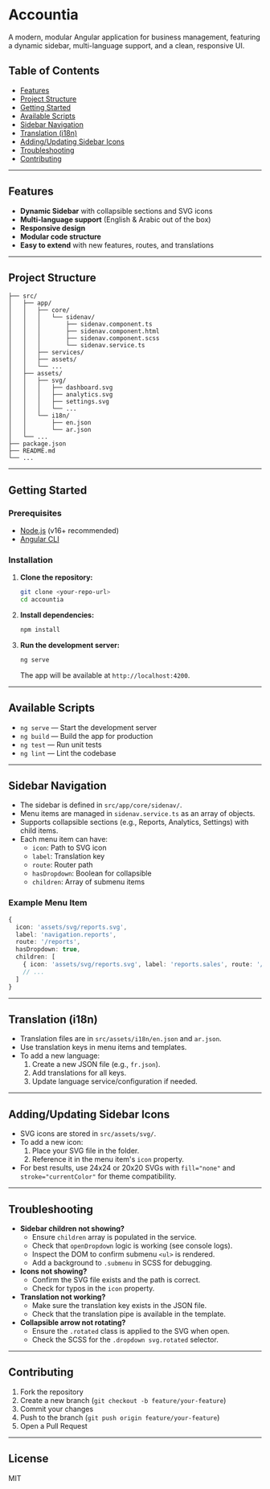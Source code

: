 # Accountia

A modern, modular Angular application for business management, featuring a dynamic sidebar, multi-language support, and a clean, responsive UI.

## Table of Contents
- [Features](#features)
- [Project Structure](#project-structure)
- [Getting Started](#getting-started)
- [Available Scripts](#available-scripts)
- [Sidebar Navigation](#sidebar-navigation)
- [Translation (i18n)](#translation-i18n)
- [Adding/Updating Sidebar Icons](#addingupdating-sidebar-icons)
- [Troubleshooting](#troubleshooting)
- [Contributing](#contributing)

---

## Features
- **Dynamic Sidebar** with collapsible sections and SVG icons
- **Multi-language support** (English & Arabic out of the box)
- **Responsive design**
- **Modular code structure**
- **Easy to extend** with new features, routes, and translations

---

## Project Structure
```
├── src/
│   ├── app/
│   │   ├── core/
│   │   │   └── sidenav/
│   │   │       ├── sidenav.component.ts
│   │   │       ├── sidenav.component.html
│   │   │       ├── sidenav.component.scss
│   │   │       └── sidenav.service.ts
│   │   ├── services/
│   │   ├── assets/
│   │   └── ...
│   ├── assets/
│   │   ├── svg/
│   │   │   ├── dashboard.svg
│   │   │   ├── analytics.svg
│   │   │   ├── settings.svg
│   │   │   └── ...
│   │   └── i18n/
│   │       ├── en.json
│   │       └── ar.json
│   └── ...
├── package.json
├── README.md
└── ...
```

---

## Getting Started

### Prerequisites
- [Node.js](https://nodejs.org/) (v16+ recommended)
- [Angular CLI](https://angular.io/cli)

### Installation
1. **Clone the repository:**
   ```bash
   git clone <your-repo-url>
   cd accountia
   ```
2. **Install dependencies:**
   ```bash
   npm install
   ```
3. **Run the development server:**
   ```bash
   ng serve
   ```
   The app will be available at `http://localhost:4200`.

---

## Available Scripts
- `ng serve` — Start the development server
- `ng build` — Build the app for production
- `ng test` — Run unit tests
- `ng lint` — Lint the codebase

---

## Sidebar Navigation
- The sidebar is defined in `src/app/core/sidenav/`.
- Menu items are managed in `sidenav.service.ts` as an array of objects.
- Supports collapsible sections (e.g., Reports, Analytics, Settings) with child items.
- Each menu item can have:
  - `icon`: Path to SVG icon
  - `label`: Translation key
  - `route`: Router path
  - `hasDropdown`: Boolean for collapsible
  - `children`: Array of submenu items

### Example Menu Item
```ts
{
  icon: 'assets/svg/reports.svg',
  label: 'navigation.reports',
  route: '/reports',
  hasDropdown: true,
  children: [
    { icon: 'assets/svg/reports.svg', label: 'reports.sales', route: '/reports/sales' },
    // ...
  ]
}
```

---

## Translation (i18n)
- Translation files are in `src/assets/i18n/en.json` and `ar.json`.
- Use translation keys in menu items and templates.
- To add a new language:
  1. Create a new JSON file (e.g., `fr.json`).
  2. Add translations for all keys.
  3. Update language service/configuration if needed.

---

## Adding/Updating Sidebar Icons
- SVG icons are stored in `src/assets/svg/`.
- To add a new icon:
  1. Place your SVG file in the folder.
  2. Reference it in the menu item's `icon` property.
- For best results, use 24x24 or 20x20 SVGs with `fill="none"` and `stroke="currentColor"` for theme compatibility.

---

## Troubleshooting
- **Sidebar children not showing?**
  - Ensure `children` array is populated in the service.
  - Check that `openDropdown` logic is working (see console logs).
  - Inspect the DOM to confirm submenu `<ul>` is rendered.
  - Add a background to `.submenu` in SCSS for debugging.
- **Icons not showing?**
  - Confirm the SVG file exists and the path is correct.
  - Check for typos in the `icon` property.
- **Translation not working?**
  - Make sure the translation key exists in the JSON file.
  - Check that the translation pipe is available in the template.
- **Collapsible arrow not rotating?**
  - Ensure the `.rotated` class is applied to the SVG when open.
  - Check the SCSS for the `.dropdown svg.rotated` selector.

---

## Contributing
1. Fork the repository
2. Create a new branch (`git checkout -b feature/your-feature`)
3. Commit your changes
4. Push to the branch (`git push origin feature/your-feature`)
5. Open a Pull Request

---

## License
MIT
